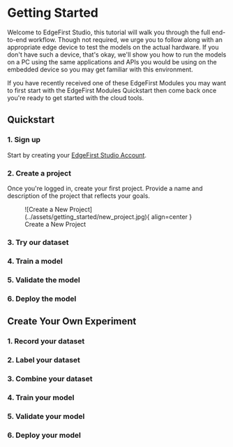 # Getting Started

Welcome to EdgeFirst Studio, this tutorial will walk you through the full end-to-end workflow.
Though not required, we urge you to follow along with an appropriate edge device to test the
models on the actual hardware.  If you don't have such a device, that's okay, we'll show you
how to run the models on a PC using the same applications and APIs you would be using on the
embedded device so you may get familiar with this environment.

If you have recently received one of these EdgeFirst Modules you may want to first start with
the EdgeFirst Modules Quickstart then come back once you're ready to get started with the
cloud tools.



## Quickstart

### 1. Sign up

Start by creating your [EdgeFirst Studio Account](https://dveml.com/#/login?initialMode=new-user).

### 2. Create a project

Once you're logged in, create your first project. Provide a name and description of the project 
that reflects your goals. 

<figure markdown="span">
![Create a New Project](../assets/getting_started/new_project.jpg){ align=center }
<figcaption>Create a New Project</figcaption>
</figure>

### 3. Try our dataset

### 4. Train a model

### 5. Validate the model

### 6. Deploy the model

## Create Your Own Experiment

### 1. Record your dataset

### 2. Label your dataset

### 3. Combine your dataset

### 4. Train your model

### 5. Validate your model

### 6. Deploy your model

